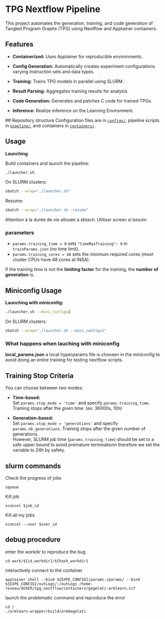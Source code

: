 # TPG Nextflow Pipeline

This project automates the generation, training, and code generation of Tangled Program Graphs (TPG) using Nextflow and Apptainer containers.

## Features

- **Containerized:** Uses Apptainer for reproducible environments.

- **Config Generation:** Automatically creates experiment configurations varying instruction sets and data types.
- **Training:** Trains TPG models in parallel using SLURM.
- **Result Parsing:** Aggregates training results for analysis.
- **Code Generation:** Generates and patches C code for trained TPGs.
- **Inference:** Realize inference on the Learning Environment.

## Repository structure
Configuration files are in [`configs/`](configs), pipeline scripts in [`pipeline/`](pipeline), and containers in [`containers/`](containers).

## Usage

**Launching**

Build containers and launch the pipeline:

```sh
./launcher.sh
```
On SLURM clusters:
```sh
sbatch --wrap="./launcher.sh"
```
Resume:
```sh
sbatch --wrap="./launcher.sh -resume"
```

Attention à la durée de vie allouée à sbtach.
Utiliser screen si besoin

### parameters

- `params.training_time = 0` sets `"timeMaxTraining": 0` in `trainParams.json` (no time limit).
- `params.training_cores = 48` sets the minimum required cores (most cluster CPUs have 48 cores at INSA).

If the training time is not the **limiting factor** for the training, the **number of generation** is. 

## Miniconfig Usage

**Launching with miniconfig:**
```sh
./launcher.sh --mini_config=1
```
On SLURM clusters:
```sh
sbatch --wrap="./launcher.sh --mini_config=2"
```

### What happens when lauching with miniconfig

**local_params.json** a local hyperparams file is choosen in the miniconfig to avoid doing an entire training for testing nextflow scripts.

## Training Stop Criteria

You can choose between two modes:

- **Time-based:**  
  Set `params.stop_mode = 'time'` and specify `params.training_time`. Training stops after the given time. (ex: 36000s, 10h)

- **Generation-based:**  
  Set `params.stop_mode = 'generations'` and specify `params.nb_generations`. Training stops after the given number of generations.  
  However, SLURM job time (`params.training_time`) should be set to a safe upper bound to avoid premature terminationn therefore we set the variable to 24h by safety. 

## slurm commands
Check the progress of jobs 
```
squeue
``` 
Kill job 
```
scancel $job_id
```
Kill all my jobs
```
scancel --user $user_id
```

## debug procedure 
enter the workdir to reproduce the bug
```
cd work/${id_workdir}/${hash_workdir}
```

interactively connect to the container
```
apptainer shell --bind ${EXPE_CONFIG}/params:/params/ --bind ${EXPE_CONFIG}/outLogs/:/outLogs /home-reseau/$USER/tpg_nextflow/containers/gegelati-armlearn.sif 
```

launch the problematic command and reproduce the error
```
cd /
./armlearn-wrapper/build/armGegelati 
```